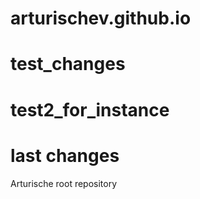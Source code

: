 # arturischev.github.io
# test_changes
# test2_for_instance
# last changes
Arturische root repository
